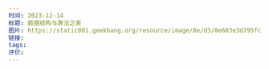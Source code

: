 ```yaml
---
时间: 2023-12-14
标题: 数据结构与算法之美
图片: https://static001.geekbang.org/resource/image/8e/d3/8e603e3d795fc0ab2698f6f5eabf14d3.jpg
链接: 
tags: 
评价:
---
```





